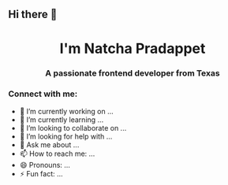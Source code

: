 ## Hi there 👋
<h1 align="center">I'm Natcha Pradappet</h1>
<h3 align="center">A passionate frontend developer from Texas</h3>

<h3 align="left">Connect with me:</h3>
<p align="left">
</p>


- 🔭 I’m currently working on ...
- 🌱 I’m currently learning ...
- 👯 I’m looking to collaborate on ...
- 🤔 I’m looking for help with ...
- 💬 Ask me about ...
- 📫 How to reach me: ...
- 😄 Pronouns: ...
- ⚡ Fun fact: ...
